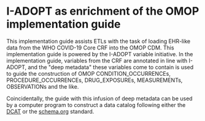 # I-ADOPT as enrichment of the OMOP implementation guide

This implementation guide assists ETLs with the task of loading EHR-like data from the WHO COVID-19 Core CRF into the OMOP CDM.
This implementation guide is powered by the I-ADOPT variable initiative.
In the implementation guide, variables from the CRF are annotated in line with I-ADOPT, and the "deep metadata" these variables come to contain is used to guide the construction of OMOP CONDITION_OCCURRENCEs, PROCEDURE_OCCURRENCEs, DRUG_EXPOSUREs, MEASUREMENTs, OBSERVATIONs and the like.

Coincidentally, the guide with this infusion of deep metadata can be used by a computer program to construct a data catalog following either the [DCAT](https://www.w3.org/TR/vocab-dcat-2/) or the [schema.org](https://schema.org/DataCatalog) standard.
